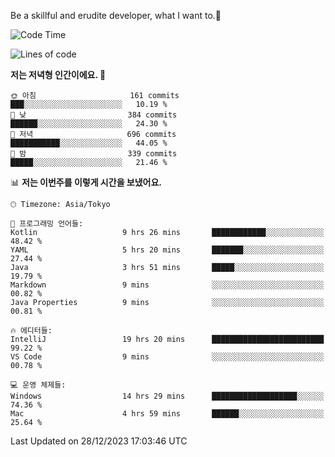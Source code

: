 Be a skillful and erudite developer, what I want to.👶

<!--START_SECTION:waka-->
![Code Time](http://img.shields.io/badge/Code%20Time-389%20hrs%2023%20mins-blue)

![Lines of code](https://img.shields.io/badge/%EC%A0%80%EB%8A%94%20%EC%97%AC%ED%83%9C%EA%B9%8C%EC%A7%80%20-748.2%20thousand%20%EC%A4%84%EC%9D%98%20%EC%BD%94%EB%93%9C%EB%A5%BC%20%EC%9E%91%EC%84%B1%ED%96%88%EC%96%B4%EC%9A%94.-blue)

**저는 저녁형 인간이에요. 🦉** 

```text
🌞 아침                     161 commits         ███░░░░░░░░░░░░░░░░░░░░░░   10.19 % 
🌆 낮　                     384 commits         ██████░░░░░░░░░░░░░░░░░░░   24.30 % 
🌃 저녁                     696 commits         ███████████░░░░░░░░░░░░░░   44.05 % 
🌙 밤　                     339 commits         █████░░░░░░░░░░░░░░░░░░░░   21.46 % 
```


📊 **저는 이번주를 이렇게 시간을 보냈어요.** 

```text
🕑︎ Timezone: Asia/Tokyo

💬 프로그래밍 언어들: 
Kotlin                   9 hrs 26 mins       ████████████░░░░░░░░░░░░░   48.42 % 
YAML                     5 hrs 20 mins       ███████░░░░░░░░░░░░░░░░░░   27.44 % 
Java                     3 hrs 51 mins       █████░░░░░░░░░░░░░░░░░░░░   19.79 % 
Markdown                 9 mins              ░░░░░░░░░░░░░░░░░░░░░░░░░   00.82 % 
Java Properties          9 mins              ░░░░░░░░░░░░░░░░░░░░░░░░░   00.81 % 

🔥 에디터들: 
IntelliJ                 19 hrs 20 mins      █████████████████████████   99.22 % 
VS Code                  9 mins              ░░░░░░░░░░░░░░░░░░░░░░░░░   00.78 % 

💻 운영 체제들: 
Windows                  14 hrs 29 mins      ███████████████████░░░░░░   74.36 % 
Mac                      4 hrs 59 mins       ██████░░░░░░░░░░░░░░░░░░░   25.64 % 
```


 Last Updated on 28/12/2023 17:03:46 UTC
<!--END_SECTION:waka-->
